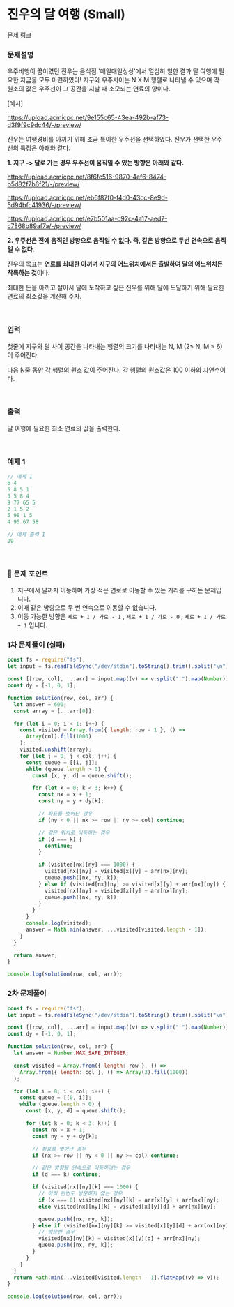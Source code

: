# **진우의 달 여행 (Small)**

[문제 링크](https://www.acmicpc.net/problem/17484)

### 문제설명

우주비행이 꿈이였던 진우는 음식점 '매일매일싱싱'에서 열심히 일한 결과 달 여행에 필요한 자금을 모두 마련하였다! 지구와 우주사이는 N X M 행렬로 나타낼 수 있으며 각 원소의 값은 우주선이 그 공간을 지날 때 소모되는 연료의 양이다.

[예시]

https://upload.acmicpc.net/9e155c65-43ea-492b-af73-d3f9f9c9dc44/-/preview/

진우는 여행경비를 아끼기 위해 조금 특이한 우주선을 선택하였다. 진우가 선택한 우주선의 특징은 아래와 같다.

**1. 지구 -> 달로 가는 경우 우주선이 움직일 수 있는 방향은 아래와 같다.**

https://upload.acmicpc.net/8f6fc516-9870-4ef6-8474-b5d82f7b6f21/-/preview/

https://upload.acmicpc.net/eb6f87f0-f4d0-43cc-8e9d-5d94bfc41936/-/preview/

https://upload.acmicpc.net/e7b501aa-c92c-4a17-aed7-c7868b89af7a/-/preview/

**2. 우주선은 전에 움직인 방향으로 움직일 수 없다. 즉, 같은 방향으로 두번 연속으로 움직일 수 없다.**

진우의 목표는 **연료를 최대한 아끼며 지구의 어느위치에서든 출발하여 달의 어느위치든 착륙하는 것**이다.

최대한 돈을 아끼고 살아서 달에 도착하고 싶은 진우를 위해 달에 도달하기 위해 필요한 연료의 최소값을 계산해 주자.

<br>

### 입력

첫줄에 지구와 달 사이 공간을 나타내는 행렬의 크기를 나타내는 N, M (2≤ N, M ≤ 6)이 주어진다.

다음 N줄 동안 각 행렬의 원소 값이 주어진다. 각 행렬의 원소값은 100 이하의 자연수이다.

<br>

### 출력

달 여행에 필요한 최소 연료의 값을 출력한다.

<br>

### 예제 1

```jsx
// 예제 1
6 4
5 8 5 1
3 5 8 4
9 77 65 5
2 1 5 2
5 98 1 5
4 95 67 58

// 예제 출력 1
29
```

<br>

### 📕 문제 포인트

1. 지구에서 달까지 이동하며 가장 적은 연로로 이동할 수 있는 거리를 구하는 문제입니다.
2. 이때 같은 방향으로 두 번 연속으로 이동할 수 없습니다.
3. 이동 가능한 방향은 `세로 + 1 / 가로 - 1` , `세로 + 1 / 가로 - 0` , `세로 + 1 / 가로 + 1` 입니다.

### 1차 문제풀이 (실패)

```jsx
const fs = require("fs");
let input = fs.readFileSync("/dev/stdin").toString().trim().split("\n");

const [[row, col], ...arr] = input.map((v) => v.split(" ").map(Number));
const dy = [-1, 0, 1];

function solution(row, col, arr) {
  let answer = 600;
  const array = [...arr[0]];

  for (let i = 0; i < 1; i++) {
    const visited = Array.from({ length: row - 1 }, () =>
      Array(col).fill(1000)
    );
    visited.unshift(array);
    for (let j = 0; j < col; j++) {
      const queue = [[i, j]];
      while (queue.length > 0) {
        const [x, y, d] = queue.shift();

        for (let k = 0; k < 3; k++) {
          const nx = x + 1;
          const ny = y + dy[k];

          // 좌표를 벗어난 경우
          if (ny < 0 || nx >= row || ny >= col) continue;

          // 같은 위치로 이동하는 경우
          if (d === k) {
            continue;
          }

          if (visited[nx][ny] === 1000) {
            visited[nx][ny] = visited[x][y] + arr[nx][ny];
            queue.push([nx, ny, k]);
          } else if (visited[nx][ny] >= visited[x][y] + arr[nx][ny]) {
            visited[nx][ny] = visited[x][y] + arr[nx][ny];
            queue.push([nx, ny, k]);
          }
        }
      }
      console.log(visited);
      answer = Math.min(answer, ...visited[visited.length - 1]);
    }
  }

  return answer;
}

console.log(solution(row, col, arr));
```

### 2차 문제풀이

```js
const fs = require("fs");
let input = fs.readFileSync("/dev/stdin").toString().trim().split("\n");

const [[row, col], ...arr] = input.map((v) => v.split(" ").map(Number));
const dy = [-1, 0, 1];

function solution(row, col, arr) {
  let answer = Number.MAX_SAFE_INTEGER;

  const visited = Array.from({ length: row }, () =>
    Array.from({ length: col }, () => Array(3).fill(1000))
  );

  for (let i = 0; i < col; i++) {
    const queue = [[0, i]];
    while (queue.length > 0) {
      const [x, y, d] = queue.shift();

      for (let k = 0; k < 3; k++) {
        const nx = x + 1;
        const ny = y + dy[k];

        // 좌표를 벗어난 경우
        if (nx >= row || ny < 0 || ny >= col) continue;

        // 같은 방향을 연속으로 이동하려는 경우
        if (d === k) continue;

        if (visited[nx][ny][k] === 1000) {
          // 아직 한번도 방문하지 않는 경우
          if (x === 0) visited[nx][ny][k] = arr[x][y] + arr[nx][ny];
          else visited[nx][ny][k] = visited[x][y][d] + arr[nx][ny];

          queue.push([nx, ny, k]);
        } else if (visited[nx][ny][k] >= visited[x][y][d] + arr[nx][ny]) {
          // 방문한 경우
          visited[nx][ny][k] = visited[x][y][d] + arr[nx][ny];
          queue.push([nx, ny, k]);
        }
      }
    }
  }
  return Math.min(...visited[visited.length - 1].flatMap((v) => v));
}

console.log(solution(row, col, arr));
```
